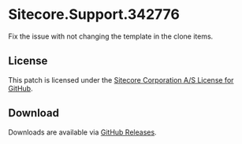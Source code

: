 # Sitecore.Support.342776
Fix the issue with not changing the template in the clone items.

## License  
This patch is licensed under the [Sitecore Corporation A/S License for GitHub](https://github.com/sitecoresupport/Sitecore.Support.342776/blob/master/LICENSE).  

## Download  
Downloads are available via [GitHub Releases](https://github.com/sitecoresupport/Sitecore.Support.342776/releases).  
